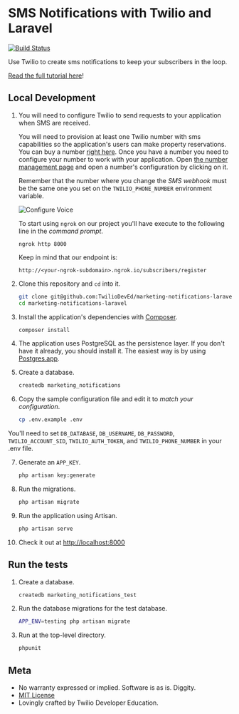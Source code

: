 # SMS Notifications with Twilio and Laravel

[![Build Status](https://travis-ci.org/TwilioDevEd/marketing-notifications-laravel.svg)](https://travis-ci.org/TwilioDevEd/marketing-notifications-laravel)

Use Twilio to create sms notifications to keep your subscribers in the loop.

[Read the full tutorial here](https://www.twilio.com/docs/tutorials/walkthrough/marketing-notifications/php/laravel)!

## Local Development

1. You will need to configure Twilio to send requests to your application when SMS are received.

   You will need to provision at least one Twilio number with sms capabilities so the application's users can make property reservations. You can buy a number [right here](https://www.twilio.com/user/account/phone-numbers/search). Once you have a number you need to configure your number to work with your application. Open [the number management page](https://www.twilio.com/user/account/phone-numbers/incoming) and open a number's configuration by clicking on it.

   Remember that the number where you change the _SMS webhook_ must be the same one you set on the `TWILIO_PHONE_NUMBER` environment variable.

   ![Configure Voice](http://howtodocs.s3.amazonaws.com/twilio-number-config-all-med.gif)

   To start using `ngrok` on our project you'll have execute to the following line in the _command prompt_.

   ```
   ngrok http 8000
   ```

   Keep in mind that our endpoint is:

   ```
   http://<your-ngrok-subdomain>.ngrok.io/subscribers/register
   ```

2. Clone this repository and `cd` into it.

   ```bash
   git clone git@github.com:TwilioDevEd/marketing-notifications-laravel.git
   cd marketing-notifications-laravel
   ```

3. Install the application's dependencies with [Composer](https://getcomposer.org/).

   ```bash
   composer install
   ```

4. The application uses PostgreSQL as the persistence layer. If you don't have it already, you should install it. The easiest way is by using [Postgres.app](http://postgresapp.com/).

5. Create a database.

   ```bash
   createdb marketing_notifications
   ```

6. Copy the sample configuration file and edit it to _match your configuration_.

   ```bash
   cp .env.example .env
   ```

  You'll need to set `DB_DATABASE`, `DB_USERNAME`, `DB_PASSWORD`, `TWILIO_ACCOUNT_SID`, `TWILIO_AUTH_TOKEN`, and `TWILIO_PHONE_NUMBER` in your .env file.

7. Generate an `APP_KEY`.

   ```bash
   php artisan key:generate
   ```

8. Run the migrations.

   ```bash
   php artisan migrate
   ```

9. Run the application using Artisan.

   ```bash
   php artisan serve
   ```

10. Check it out at [http://localhost:8000](http://localhost:8000)

## Run the tests

1. Create a database.

   ```bash
   createdb marketing_notifications_test
   ```

2. Run the database migrations for the test database.

   ```bash
   APP_ENV=testing php artisan migrate
   ```

3. Run at the top-level directory.

   ```bash
   phpunit
   ```

## Meta

* No warranty expressed or implied. Software is as is. Diggity.
* [MIT License](http://www.opensource.org/licenses/mit-license.html)
* Lovingly crafted by Twilio Developer Education.
